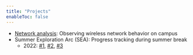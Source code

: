```yaml
---
title: "Projects"
enableToc: false
---
```

- [Network analysis](/ece537): Observing wireless network behavior on campus
- Summer Exploration Arc (SEA): Progress tracking during summer break
    - 2022: [#1](/2022-sea1), [#2](/2022-sea2), [#3](/2022-sea3)
